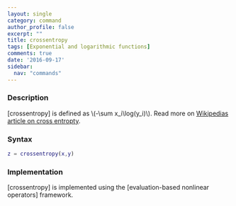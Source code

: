 ```yaml
---
layout: single
category: command
author_profile: false
excerpt: ""
title: crossentropy
tags: [Exponential and logarithmic functions]
comments: true
date: '2016-09-17'
sidebar:
  nav: "commands"
---
```


### Description
[crossentropy] is defined as \\(-\sum x_i\log(y_i)\\). Read more on [Wikipedias article on cross entropty](http://en.wikipedia.org/wiki/Cross_entropy).

### Syntax

````matlab
z = crossentropy(x,y)
````

### Implementation

[crossentropy] is implemented using the [evaluation-based nonlinear operators] framework.
